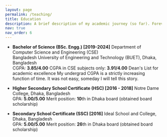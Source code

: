 ```yaml
---
layout: page
permalink: /teaching/
title: Education
description: A brief description of my academic journey (so far). Forever in debt of all of my teachers.
nav: true
nav_order: 6
---
```


- **Bachelor of Science (BSc. Engg.) \[2019-2024\]**
  Department of Computer Science and Engineering (CSE)  
  Bangladesh University of Engineering and Technology (BUET), Dhaka, Bangladesh  
  CGPA: **3.85/4.00**
  CGPA in CSE subjects only: **3.91/4.00**
  Dean's List for academic excellence
  My undergrad CGPA is a strictly increasing function of time. It was not easy, someday I will tell this story.



- **Higher Secondary School Certificate (HSC) \[2016 - 2018\]**
  Notre Dame College, Dhaka, Bangladesh  
  GPA: **5.00/5.00**
  Merit position: **10**th in Dhaka board (obtained board scholarship)



- **Secondary School Certificate (SSC) \[2016\]**
  Ideal School and College, Dhaka, Bangladesh  
  GPA: **5.00/5.00**
  Merit position: **26**th in Dhaka board (obtained board scholarship)

